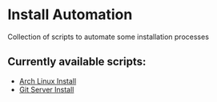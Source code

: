 # Install Automation
Collection of scripts to automate some installation processes

## Currently available scripts:
- [Arch Linux Install](arch-linux/install.sh)
- [Git Server Install](git-server/install.sh)
